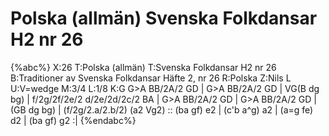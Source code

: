 # Polska (allmän) Svenska Folkdansar H2 nr 26

{%abc%}
X:26
T:Polska (allmän)
T:Svenska Folkdansar H2 nr 26
B:Traditioner av Svenska Folkdansar Häfte 2, nr 26
R:Polska
Z:Nils L
U:V=wedge
M:3/4
L:1/8
K:G
G>A BB/2A/2 GD | G>A BB/2A/2 GD | VG(B dg bg) | f/2g/2f/2e/2 d/2e/2d/2c/2 BA |
G>A BB/2A/2 GD | G>A BB/2A/2 GD | (GB dg bg) | (f/2g/2.a/2.b/2) (a2 Vg2) ::
(ba gf) e2 | (c'b a^g) a2 | (a=g fe) d2 | (ba gf) g2 :|
{%endabc%}

